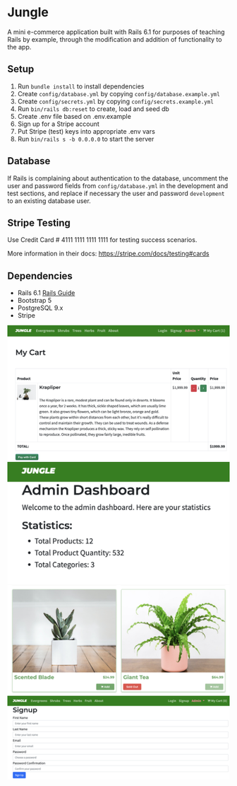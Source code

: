 # Jungle

A mini e-commerce application built with Rails 6.1 for purposes of teaching Rails by example, through the modification and addition of functionality to the app. 

## Setup

1. Run `bundle install` to install dependencies
2. Create `config/database.yml` by copying `config/database.example.yml`
3. Create `config/secrets.yml` by copying `config/secrets.example.yml`
4. Run `bin/rails db:reset` to create, load and seed db
5. Create .env file based on .env.example
6. Sign up for a Stripe account
7. Put Stripe (test) keys into appropriate .env vars
8. Run `bin/rails s -b 0.0.0.0` to start the server

## Database

If Rails is complaining about authentication to the database, uncomment the user and password fields from `config/database.yml` in the development and test sections, and replace if necessary the user and password `development` to an existing database user.

## Stripe Testing

Use Credit Card # 4111 1111 1111 1111 for testing success scenarios.

More information in their docs: <https://stripe.com/docs/testing#cards>

## Dependencies

- Rails 6.1 [Rails Guide](http://guides.rubyonrails.org/v6.1/)
- Bootstrap 5
- PostgreSQL 9.x
- Stripe

!["Shopping Cart](https://github.com/MPNose/jungle/blob/master/docs/shopping_cart.png?raw=true)
!["Admin Dashboard"](https://github.com/MPNose/jungle/blob/master/docs/admin_dashboard.png?raw=true)
!["Products Page"](https://github.com/MPNose/jungle/blob/master/docs/products_page.png?raw=true)
!["Signup Page"](https://github.com/MPNose/jungle/blob/master/docs/signup_page.png?raw=true)